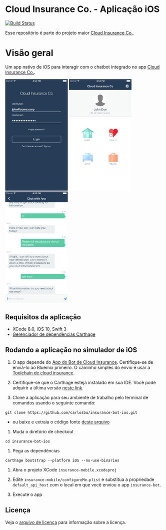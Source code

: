 # Cloud Insurance Co. - Aplicação iOS

[![Build Status](https://travis-ci.org/IBM-Bluemix/insurance-bot-ios.svg?branch=master)](https://travis-ci.org/IBM-Bluemix/insurance-bot-ios)

Esse repositório é parte do projeto maior [Cloud Insurance Co.](https://github.com/IBM-Bluemix/cloudco-insurance).

# Visão geral

Um app nativo de iOS para interagir com o chatbot integrado no app [Cloud Insurance Co.](https://github.com/IBM-Bluemix/cloudco-insurance).

<img src="xdocs/login.png" width="200"/>
<img src="xdocs/home.png" width="200"/>
<img src="xdocs/chat.png" width="200"/>

## Requisitos da aplicação

* XCode 8.0, iOS 10, Swift 3
* [Gerenciador de dependências Carthage](https://github.com/Carthage/Carthage/releases)

## Rodando a aplicação no simulador de iOS

1. O app depende do [App do Bot de Cloud Insurance](https://github.com/carlosbu/insurance-bot). Certifique-se de enviá-lo ao Bluemix primeiro. O caminho simples do envio é usar a [Toolchain de cloud insurance](https://github.com/carlosbu/insurance-toolchain).

1. Certifique-se que o Carthage esteja instalado em sua IDE. Você pode adquirir a última versão [neste link](https://github.com/Carthage/Carthage/releases).

1. Clone a aplicação para seu ambiente de trabalho pelo terminal de comandos usando o seguinte comando:

  ```
  git clone https://github.com/carlosbu/insurance-bot-ios.git
  ```

  * ou baixe e extraia o código fonte [deste arquivo](https://github.com/carlosbu/insurance-bot-ios/archive/master.zip)

1. Muda o diretório de checkout

  ```
  cd insurance-bot-ios
  ```

1. Pega as dependências

  ```
  carthage bootstrap --platform iOS --no-use-binaries
  ```

1. Abra o projeto XCode `insurance-mobile.xcodeproj`

1. Edite `insurance-mobile/configureMe.plist` e substitua a propriedade `default_api_host` com o local em que você enviou o app `insurance-bot`.

1. Execute o app

## Licença

Veja o [arquivo de licença](License.txt) para informação sobre a licença.
